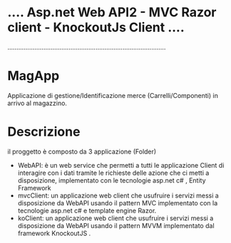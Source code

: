 # .... Asp.net Web API2 - MVC Razor client - KnockoutJs Client ....
........................................................................................
# MagApp
Applicazione di gestione/Identificazione merce (Carrelli/Componenti) in arrivo al magazzino.

# Descrizione
il proggetto è composto da 3 applicazione (Folder)
- WebAPI: è un web service che permetti a tutti le applicazione Client di
interagire con i dati tramite le richieste delle azione che ci metti a disposizione,
implementato con le tecnologie asp.net c# , Entity Framework
- mvcClient: un applicazione web client che usufruire i servizi messi a
disposizione da WebAPI usando il pattern MVC implementato con la
tecnologie asp.net c# e template engine Razor.
- koClient: un applicazione web client che usufruire i servizi messi a
disposizione da WebAPI usando il pattern MVVM implementato dal
framework KnockoutJS .
